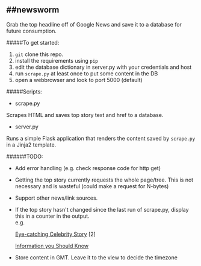 ##newsworm
---

Grab the top headline off of Google News and save it to a database for future consumption.


#####To get started:
1. `git` clone this repo.
2. install the requirements using `pip`
3. edit the database dictionary in server.py with your credentials and host
4. run `scrape.py` at least once to put some content in the DB
5. open a webbrowser and look to port 5000 (default) 


#####Scripts:

- scrape.py
 
Scrapes HTML and saves top story text and href to a database.

- server.py 
 
Runs a simple Flask application that renders the content saved by `scrape.py` in a Jinja2 template.


######TODO:
 - Add error handling (e.g. check response code for http get)

 - Getting the top story currently requests the whole page/tree.  This is not necessary and is wasteful (could make a request for N-bytes)

 - Support other news/link sources.
 
 - If the top story hasn't changed since the last run of scrape.py, display this in a counter in the output.  
 	e.g. 

 	[Eye-catching Celebrity Story](#) [2]

 	[Information you Should Know](#)

 - Store content in GMT. Leave it to the view to decide the timezone